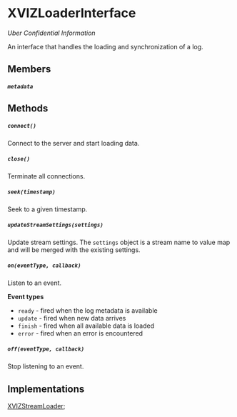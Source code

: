# XVIZLoaderInterface

_Uber Confidential Information_

An interface that handles the loading and synchronization of a log.

## Members

##### `metadata`

## Methods

##### `connect()`

Connect to the server and start loading data.

##### `close()`

Terminate all connections.

##### `seek(timestamp)`

Seek to a given timestamp.

##### `updateStreamSettings(settings)`

Update stream settings. The `settings` object is a stream name to value map and will be merged with
the existing settings.

##### `on(eventType, callback)`

Listen to an event.

**Event types**

- `ready` - fired when the log metadata is available
- `update` - fired when new data arrives
- `finish` - fired when all available data is loaded
- `error` - fired when an error is encountered

##### `off(eventType, callback)`

Stop listening to an event.

## Implementations

[XVIZStreamLoader](/docs/api-reference/xviz-stream-loader.md);

